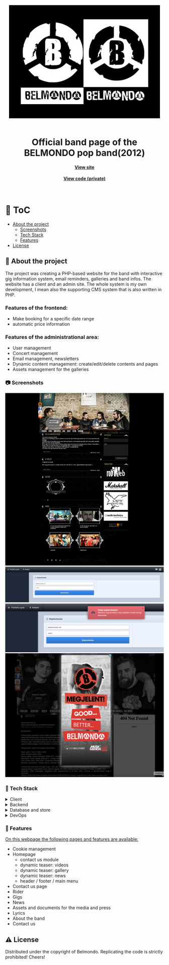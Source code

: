 <div align="center">
  <img src="assets/belmondo-logo.jpg" alt="logo"  height="auto" />
</div>
<br />

<div align="center">
  <h1>Official band page of the BELMONDO pop band(2012)</h1>
  
  <h4>
    <a href="https://web.archive.org/web/20120801000000*/https://belmondo.hu/" target="_blank">View site</a>
  </h4>
  
  <h4>
    <a href="#" title="Private code"  target="_blank"><u>View code (private)</u></a>
  </h4>

</div>

<br />

<!-- Table of Contents -->

# :notebook_with_decorative_cover: ToC

- [About the project](#star2-about-the-project)
  - [Screenshots](#camera-screenshots)
  - [Tech Stack](#space_invader-tech-stack)
  - [Features](#dart-features)
- [License](#warning-license)

<!-- About the project -->

## :star2: About the project

<p align="left">
The project was creating a PHP-based website for the band with interactive gig information system, email reminders, galleries and band infos. The website has a client and an admin site. The whole system is my own development, I mean also the supporting CMS system that is also written in PHP.
</p>

<p>
  <h3>Features of the frontend:</h3>
  <ul>
    <li>Make booking for a specific date range</li>
    <li>automatic price information</li>
  </ul>
</p>

<p>
  <h3>Features of the administrational area:</h3>
  <ul>
    <li>User management</li>
    <li>Concert management</li>
    <li>Email management, newsletters</li>
    <li>Dynamic content management: create/edit/delete contents and pages</li>
    <li>Assets management for the galleries</li>
  </ul>
</p>

<!-- Screenshots -->

### :camera: Screenshots

<div align="center"> 
  <img src="assets/belmondo-1.jpg" alt="screenshot" />
</div>
<div align="center"> 
  <img src="assets/belmondo-2.jpg" alt="screenshot" />
</div>
<div align="center"> 
  <img src="assets/belmondo-3.jpg" alt="screenshot" />
</div>
<div align="center"> 
  <img src="assets/belmondo-4.jpg" alt="screenshot" />
</div>

<!-- TechStack -->

### :space_invader: Tech Stack

<details>
  <summary>Client</summary>
  <ul>
    <li><a href="https://developer.mozilla.org/en-US/docs/Web/JavaScript"  target="_blank">JavaScript ES5</a></li>
    <li><a href="https://www.w3schools.com/html/html5_semantic_elements.asp" target="_blank">Semantic HTML5</a></li>
    <li><a href="https://www.w3schools.com/css/css_intro.asp"  target="_blank">CSS</a></li>
    <li><a href="https://developers.google.com/maps"  target="_blank">Google Maps API</a></li>
    <li><a href="https://developers.facebook.com/"  target="_blank">Facebook DEV API</a></li>
  </ul>
</details>

<details>
  <summary>Backend</summary>
  <ul>
    <li><a href="https://www.php.net/"  target="_blank">PHP</a></li>
    <li><a href="https://developer.mozilla.org/en-US/docs/Web/XML/Guides/XML_introduction"  target="_blank">XML</a></li>
  </ul>
</details>

<details>
<summary>Database and store</summary>
  <ul>
    <li><a href="">MySQL</a></li>
  </ul>
</details>

<details>
<summary>DevOps</summary>
  <ul>
    <li><a href="https://github.com/">GitHub</a></li>
  </ul>
</details>

<!-- Features -->

### :dart: Features

<p><u>On this webpage the following pages and features are available:</u></p>
<ul>
  <li>Cookie management</li>
  <li>
  Homepage
    <ul>
      <li>contact us module</li>
      <li>dynamic teaser: videos</li>
      <li>dynamic teaser: gallery</li>
      <li>dynamic teaser: news</li>
      <li>header / footer / main menu</li>
    </ul>
  </li>
  <li>Contact us page</li>
  <li>Rider</li>
  <li>Gigs</li>
  <li>News</li>
  <li>Assets and documents for the media and press</li>
  <li>Lyrics</li>
  <li>About the band</li>
  <li>Contact us</li>
</ul>

<!-- License -->

## :warning: License

Distributed under the copyright of Belmondo. Replicating the code is strictly prohibited! Cheers!
